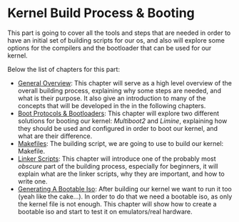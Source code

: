 # Kernel Build Process & Booting

This part is going to cover all the tools and steps that are needed in order to have an initial set of building scripts for our os, and also will explore some options for the compilers and the bootloader that can be used for our kernel.

Below the list of chapters for this part:

- [General Overview](01_Overview.md): This chapter will serve as a high level overview of the overall building process, explaining why some steps are needed, and what is their purpose. It also give an introduction to many of the concepts that will be developed in the in the following chapters.
- [Boot Protocols & Bootloaders](02_Boot_Protocols.md): This chapter will explore two different solutions for booting our kernel: _Multiboot2_ and _Limine_, explaining how they should be used and configured in order to boot our kernel, and what are their difference.
- [Makefiles](03_Gnu_Makefiles.md): The building script, we are going to use to build our kernel: Makefile.
- [Linker Scripts](04_Linker_Scripts.md): This chapter will introduce one of the probably  most _obscure_ part of the building process, especially for beginners, it will explain what are the linker scripts, why they are important, and how to write one.
- [Generating A Bootable Iso](05_Generating_Iso.md): After building our kernel we want to run it too (yeah like the cake...). In order to do that we need a bootable iso, as only the kernel file is not enough. This chapter will show how to create a bootable iso and start to test it on emulators/real hardware.
